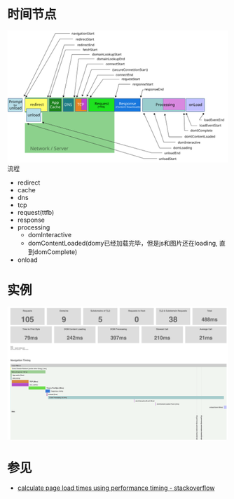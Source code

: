 # 时间节点
![](../../images/frontend/performance.svg)
流程
- redirect
- cache
- dns
- tcp
- request(ttfb)
- response
- processing
    - domInteractive
    - domContentLoaded(domy已经加载完毕，但是js和图片还在loading, 直到domComplete)
- onload

# 实例
![](../../images/frontend/bilibili_perf.png)

# 参见
- [calculate page load times using performance timing - stackoverflow](https://stackoverflow.com/questions/58054543/calculate-page-load-times-using-javascripts-window-performance-timing)
